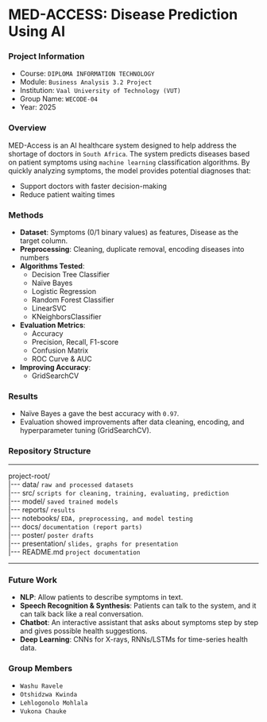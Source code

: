 # MED-ACCESS: Disease Prediction Using AI

### Project Information
* Course: `DIPLOMA INFORMATION TECHNOLOGY` 
* Module: `Business Analysis 3.2 Project`
* Institution: `Vaal University of Technology (VUT)`
* Group Name: `WECODE-04`
* Year: 2025

### Overview
MED-Access is an AI healthcare system designed to help address the shortage of doctors in `South Africa`. The system predicts diseases based on patient symptoms using `machine learning` classification algorithms.
By quickly analyzing symptoms, the model provides potential diagnoses that:
* Support doctors with faster decision-making
* Reduce patient waiting times

### Methods
* **Dataset**: Symptoms (0/1 binary values) as features, Disease as the target column.
* **Preprocessing**: Cleaning, duplicate removal, encoding diseases into numbers 
* **Algorithms Tested**:
  * Decision Tree Classifier
  * Naïve Bayes
  * Logistic Regression
  * Random Forest Classifier
  * LinearSVC
  * KNeighborsClassifier
* **Evaluation Metrics**:
  * Accuracy
  * Precision, Recall, F1-score
  * Confusion Matrix
  *  ROC Curve & AUC
* **Improving Accuracy**:
   * GridSearchCV

### Results
* Naïve Bayes a gave the best accuracy with `0.97`.
* Evaluation showed improvements after data cleaning, encoding, and hyperparameter tuning (GridSearchCV).

### Repository Structure

***
project-root/      
|--- data/     `raw and processed datasets`             
|--- src/          `scripts for cleaning, training, evaluating, prediction`       
|--- model/       `saved trained models`    
|--- reports/       `results`          
|--- notebooks/     `EDA, preprocessing, and model testing`      
|--- docs/          `documentation (report parts)`          
|--- poster/        `poster drafts`        
|--- presentation/     `slides, graphs for presentation`             
|--- README.md  `project documentation`
***

### Future Work
* **NLP**: Allow patients to describe symptoms in text.
* **Speech Recognition & Synthesis**: Patients can talk to the system, and it can talk back like a real conversation.
* **Chatbot**: An interactive assistant that asks about symptoms step by step and gives possible health suggestions.
* **Deep Learning**: CNNs for X-rays, RNNs/LSTMs for time-series health data.

### Group Members
* `Washu Ravele` 
* `Otshidzwa Kwinda` 
* `Lehlogonolo Mohlala` 
* `Vukona Chauke`

  
